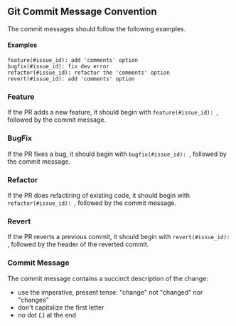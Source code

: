 ## Git Commit Message Convention

The commit messages should follow the following examples.

#### Examples

```
feature(#issue_id): add 'comments' option
bugfix(#issue_id): fix dev error
refactor(#issue_id): refactor the 'comments' option
revert(#issue_id): add 'comments' option
```

### Feature

If the PR adds a new feature, it should begin with `feature(#issue_id): `, followed by the commit message.

### BugFix

If the PR fixes a bug, it should begin with `bugfix(#issue_id): `, followed by the commit message.

### Refactor

If the PR does refactiring of existing code, it should begin with `refactor(#issue_id): `, followed by the commit message.

### Revert

If the PR reverts a previous commit, it should begin with `revert(#issue_id): `, followed by the header of the reverted commit.

### Commit Message

The commit message contains a succinct description of the change:

-   use the imperative, present tense: "change" not "changed" nor "changes"
-   don't capitalize the first letter
-   no dot (.) at the end
